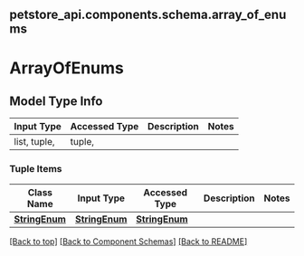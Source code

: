 <a name="top"></a>
## petstore_api.components.schema.array_of_enums
# ArrayOfEnums

## Model Type Info
Input Type | Accessed Type | Description | Notes
------------ | ------------- | ------------- | -------------
list, tuple,  | tuple,  |  |

### Tuple Items
Class Name | Input Type | Accessed Type | Description | Notes
------------- | ------------- | ------------- | ------------- | -------------
[**StringEnum**](string_enum.StringEnum.md) | [**StringEnum**](string_enum.StringEnum.md) | [**StringEnum**](string_enum.StringEnum.md) |  |

[[Back to top]](#top) [[Back to Component Schemas]](../../../README.md#Component-Schemas) [[Back to README]](../../../README.md)